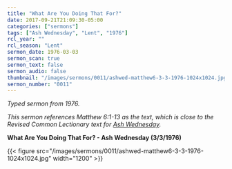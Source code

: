 ```yaml
---
title: "What Are You Doing That For?"
date: 2017-09-21T21:09:30-05:00
categories: ["sermons"]
tags: ["Ash Wednesday", "Lent", "1976"]
rcl_year: ""
rcl_season: "Lent"
sermon_date: 1976-03-03
sermon_scan: true
sermon_text: false
sermon_audio: false
thumbnail: "/images/sermons/0011/ashwed-matthew6-3-3-1976-1024x1024.jpg"
sermon_number: "0011"
---
```

_Typed sermon from 1976._

<!--more-->

_This sermon references Matthew 6:1-13 as the text, which is close to the Revised Common Lectionary text for [Ash Wednesday](https://lectionary.library.vanderbilt.edu/texts/?y=382&z=l&d=24)._

**What Are You Doing That For? - Ash Wednesday (3/3/1976)**

{{< figure src="/images/sermons/0011/ashwed-matthew6-3-3-1976-1024x1024.jpg" width="1200" >}}
